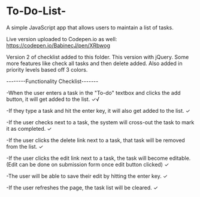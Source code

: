 # To-Do-List-
A simple JavaScript app that allows users to maintain a list of tasks.
               
Live version uploaded to Codepen.io as well: https://codepen.io/BabinecJ/pen/XRbwog



Version 2 of checklist added to this folder. This version with jQuery. Some more features like check all tasks and then delete added. Also added in priority levels based off 3 colors.
  
  --------Functionality Checklist-------

-When the user enters a task in the "To-do" textbox and clicks the add button, it will get added to the list. ✓√

-If they type a task and hit the enter key, it will also get added to the list. ✓

-If the user checks next to a task, the system will cross-out the task to mark it as completed. ✓

-If the user clicks the delete link next to a task, that task will be removed from the list. ✓

-If the user clicks the edit link next to a task, the task will become editable. (Edit can be done on submission form once edit button clicked) ✓

-The user will be able to save their edit by hitting the enter key. ✓

-If the user refreshes the page, the task list will be cleared. ✓
